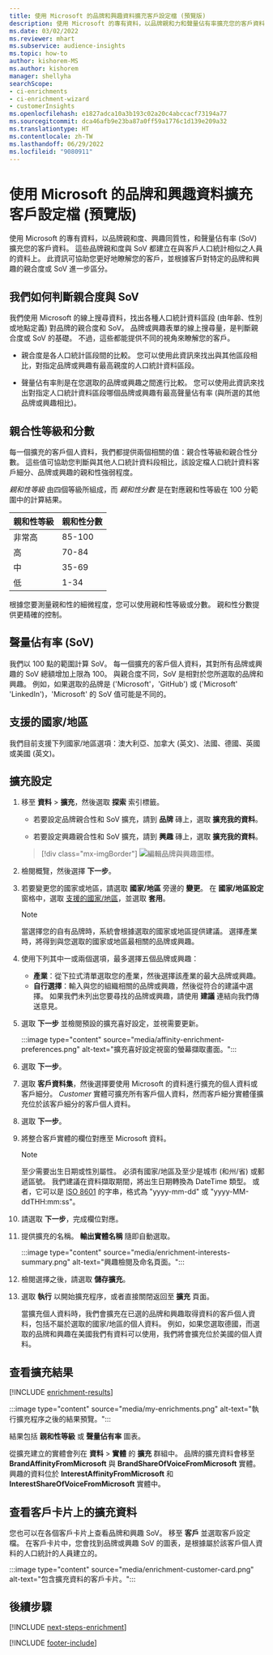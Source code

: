 ```yaml
---
title: 使用 Microsoft 的品牌和興趣資料擴充客戶設定檔 (預覽版)
description: 使用 Microsoft 的專有資料，以品牌親和力和聲量佔有率擴充您的客戶資料。
ms.date: 03/02/2022
ms.reviewer: mhart
ms.subservice: audience-insights
ms.topic: how-to
author: kishorem-MS
ms.author: kishorem
manager: shellyha
searchScope:
- ci-enrichments
- ci-enrichment-wizard
- customerInsights
ms.openlocfilehash: e1827adca10a3b193c02a20c4abccacf73194a77
ms.sourcegitcommit: dca46afb9e23ba87a0ff59a1776c1d139e209a32
ms.translationtype: HT
ms.contentlocale: zh-TW
ms.lasthandoff: 06/29/2022
ms.locfileid: "9080911"
---
```

# <a name="enrich-customer-profiles-with-brands-and-interests-data-from-microsoft-preview"></a>使用 Microsoft 的品牌和興趣資料擴充客戶設定檔 (預覽版)

使用 Microsoft 的專有資料，以品牌親和度、興趣同質性，和聲量佔有率 (SoV) 擴充您的客戶資料。 這些品牌親和度與 SoV 都建立在與客戶人口統計相似之人員的資料上。 此資訊可協助您更好地瞭解您的客戶，並根據客戶對特定的品牌和興趣的親合度或 SoV 進一步區分。

## <a name="how-we-determine-affinities-and-sov"></a>我們如何判斷親合度與 SoV

我們使用 Microsoft 的線上搜尋資料，找出各種人口統計資料區段 (由年齡、性別或地點定義) 對品牌的親合度和 SoV。 品牌或興趣表單的線上搜尋量，是判斷親合度或 SoV 的基礎。 不過，這些都能提供不同的視角來瞭解您的客戶。

- 親合度是各人口統計區段間的比較。 您可以使用此資訊來找出與其他區段相比，對指定品牌或興趣有最高親度的人口統計資料區段。

- 聲量佔有率則是在您選取的品牌或興趣之間進行比較。 您可以使用此資訊來找出對指定人口統計資料區段哪個品牌或興趣有最高聲量佔有率 (與所選的其他品牌或興趣相比)。

## <a name="affinity-level-and-score"></a>親合性等級和分數

每一個擴充的客戶個人資料，我們都提供兩個相關的值：親合性等級和親合性分數。 這些值可協助您判斷與其他人口統計資料段相比，該設定檔人口統計資料客戶細分、品牌或興趣的親和性強弱程度。

*親和性等級* 由四個等級所組成，而 *親和性分數* 是在對應親和性等級在 100 分範圍中的計算結果。

|親和性等級 |親和性分數  |
|---------|---------|
|非常高     | 85-100       |
|高     | 70-84        |
|中     | 35-69        |
|低     | 1-34        |

根據您要測量親和性的細微程度，您可以使用親和性等級或分數。 親和性分數提供更精確的控制。

## <a name="share-of-voice-sov"></a>聲量佔有率 (SoV)

我們以 100 點的範圍計算 SoV。 每一個擴充的客戶個人資料，其對所有品牌或興趣的 SoV 總額增加上限為 100。 與親合度不同，SoV 是相對於您所選取的品牌和興趣。 例如，如果選取的品牌是 ('Microsoft'，'GitHub') 或 ('Microsoft' 'LinkedIn')，'Microsoft' 的 SoV 值可能是不同的。

## <a name="supported-countriesregions"></a>支援的國家/地區

我們目前支援下列國家/地區選項：澳大利亞、加拿大 (英文)、法國、德國、英國或美國 (英文)。

## <a name="configure-the-enrichment"></a>擴充設定

1. 移至 **資料** > **擴充**，然後選取 **探索** 索引標籤。

   - 若要設定品牌親合性和 SoV 擴充，請到 **品牌** 磚上，選取 **擴充我的資料**。

   - 若要設定興趣親合性和 SoV 擴充，請到 **興趣** 磚上，選取 **擴充我的資料**。

   > [!div class="mx-imgBorder"]
   > ![編輯品牌與興趣圖標。](media/BrandsInterest-tile-Hub.png "品牌與興趣圖標")

1. 檢閱概覽，然後選擇 **下一步**。

1. 若要變更您的國家或地區，請選取 **國家/地區** 旁邊的 **變更**。 在 **國家/地區設定** 窗格中，選取 [支援的國家/地區](#supported-countriesregions)，並選取 **套用**。

   > [!NOTE]
   > 當選擇您的自有品牌時，系統會根據選取的國家或地區提供建議。 選擇產業時，將得到與您選取的國家或地區最相關的品牌或興趣。

1. 使用下列其中一或兩個選項，最多選擇五個品牌或興趣：

   - **產業**：從下拉式清單選取您的產業，然後選擇該產業的最大品牌或興趣。
   - **自行選擇**：輸入與您的組織相關的品牌或興趣，然後從符合的建議中選擇。 如果我們未列出您要尋找的品牌或興趣，請使用 **建議** 連結向我們傳送意見。

1. 選取 **下一步** 並檢閱預設的擴充喜好設定，並視需要更新。

   :::image type="content" source="media/affinity-enrichment-preferences.png" alt-text="擴充喜好設定視窗的螢幕擷取畫面。":::

1. 選取 **下一步**。

1. 選取 **客戶資料集**，然後選擇要使用 Microsoft 的資料進行擴充的個人資料或客戶細分。 *Customer* 實體可擴充所有客戶個人資料，然而客戶細分實體僅擴充位於該客戶細分的客戶個人資料。

1. 選取 **下一步**。

1. 將整合客戶實體的欄位對應至 Microsoft 資料。

   > [!NOTE]
   > 至少需要出生日期或性別屬性。 必須有國家/地區及至少是城市 (和州/省) 或郵遞區號。 我們建議在資料擷取期間，將出生日期轉換為 DateTime 類型。 或者，它可以是 [ISO 8601](https://www.iso.org/iso-8601-date-and-time-format.html) 的字串，格式為 "yyyy-mm-dd" 或 "yyyy-MM-ddTHH:mm:ss"。

1. 請選取 **下一步**，完成欄位對應。

1. 提供擴充的名稱。 **輸出實體名稱** 隨即自動選取。

   :::image type="content" source="media/enrichment-interests-summary.png" alt-text="興趣檢閱及命名頁面。":::

1. 檢閱選擇之後，請選取 **儲存擴充**。

1. 選取 **執行** 以開始擴充程序，或者直接關閉返回至 **擴充** 頁面。

   當擴充個人資料時，我們會擴充在已選的品牌和興趣取得資料的客戶個人資料，包括不屬於選取的國家/地區的個人資料。 例如，如果您選取德國，而選取的品牌和興趣在美國我們有資料可以使用，我們將會擴充位於美國的個人資料。

## <a name="view-enrichment-results"></a>查看擴充結果

[!INCLUDE [enrichment-results](includes/enrichment-results.md)]

:::image type="content" source="media/my-enrichments.png" alt-text="執行擴充程序之後的結果預覽。":::

結果包括 **親和性等級** 或 **聲量佔有率** 圖表。

從擴充建立的實體會列在 **資料** > **實體** 的 **擴充** 群組中。 品牌的擴充資料會移至 **BrandAffinityFromMicrosoft** 與 **BrandShareOfVoiceFromMicrosoft** 實體。 興趣的資料位於 **InterestAffinityFromMicrosoft** 和 **InterestShareOfVoiceFromMicrosoft** 實體中。

## <a name="see-enrichment-data-on-the-customer-card"></a>查看客戶卡片上的擴充資料

您也可以在各個客戶卡片上查看品牌和興趣 SoV。 移至 **客戶** 並選取客戶設定檔。 在客戶卡片中，您會找到品牌或興趣 SoV 的圖表，是根據屬於該客戶個人資料的人口統計的人員建立的。

:::image type="content" source="media/enrichment-customer-card.png" alt-text="包含擴充資料的客戶卡片。":::

## <a name="next-steps"></a>後續步驟

[!INCLUDE [next-steps-enrichment](includes/next-steps-enrichment.md)]


[!INCLUDE [footer-include](includes/footer-banner.md)]
